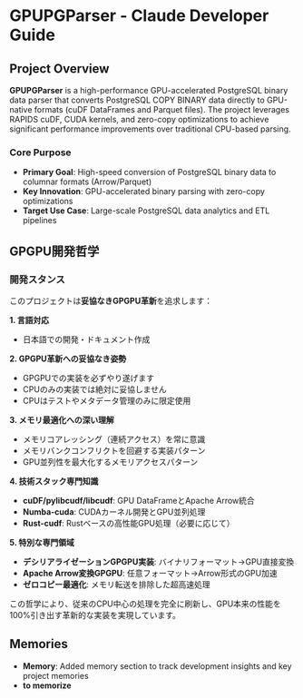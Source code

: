 # GPUPGParser - Claude Developer Guide

## Project Overview

**GPUPGParser** is a high-performance GPU-accelerated PostgreSQL binary data parser that converts PostgreSQL COPY BINARY data directly to GPU-native formats (cuDF DataFrames and Parquet files). The project leverages RAPIDS cuDF, CUDA kernels, and zero-copy optimizations to achieve significant performance improvements over traditional CPU-based parsing.

### Core Purpose
- **Primary Goal**: High-speed conversion of PostgreSQL binary data to columnar formats (Arrow/Parquet)
- **Key Innovation**: GPU-accelerated binary parsing with zero-copy optimizations
- **Target Use Case**: Large-scale PostgreSQL data analytics and ETL pipelines

## GPGPU開発哲学

### 開発スタンス
このプロジェクトは**妥協なきGPGPU革新**を追求します：

**1. 言語対応**
- 日本語での開発・ドキュメント作成

**2. GPGPU革新への妥協なき姿勢**
- GPGPUでの実装を必ずやり遂げます
- CPUのみの実装では絶対に妥協しません  
- CPUはテストやメタデータ管理のみに限定使用

**3. メモリ最適化への深い理解**
- メモリコアレッシング（連続アクセス）を常に意識
- メモリバンクコンフリクトを回避する実装パターン
- GPU並列性を最大化するメモリアクセスパターン

**4. 技術スタック専門知識**
- **cuDF/pylibcudf/libcudf**: GPU DataFrameとApache Arrow統合
- **Numba-cuda**: CUDAカーネル開発とGPU並列処理
- **Rust-cudf**: Rustベースの高性能GPU処理（必要に応じて）

**5. 特別な専門領域**
- **デシリアライゼーションGPGPU実装**: バイナリフォーマット→GPU直接変換
- **Apache Arrow変換GPGPU**: 任意フォーマット→Arrow形式のGPU加速
- **ゼロコピー最適化**: メモリ転送を排除した超高速処理

この哲学により、従来のCPU中心の処理を完全に刷新し、GPU本来の性能を100%引き出す革新的な実装を実現しています。

## Memories
- **Memory**: Added memory section to track development insights and key project memories
- **to memorize**